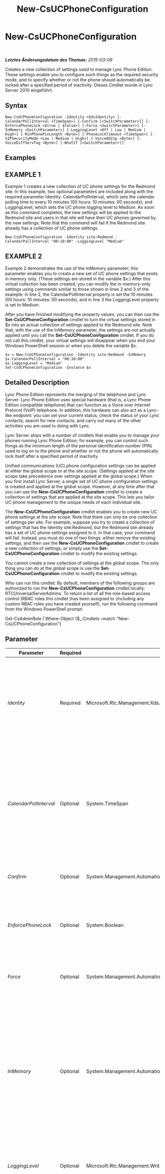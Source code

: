 ﻿---
title: New-CsUCPhoneConfiguration
TOCTitle: New-CsUCPhoneConfiguration
ms:assetid: 633a593e-565d-4c04-affb-589502050212
ms:mtpsurl: https://technet.microsoft.com/de-de/library/Gg398445(v=OCS.15)
ms:contentKeyID: 49294202
ms.date: 05/19/2016
mtps_version: v=OCS.15
ms.translationtype: HT
---

# New-CsUCPhoneConfiguration

 

_**Letztes Änderungsdatum des Themas:** 2015-03-09_

Creates a new collection of settings used to manage Lync Phone Edition. These settings enable you to configure such things as the required security mode, and to specify whether or not the phone should automatically be locked after a specified period of inactivity. Dieses Cmdlet wurde in Lync Server 2010 eingeführt.

## Syntax

    New-CsUCPhoneConfiguration -Identity <XdsIdentity> [-CalendarPollInterval <TimeSpan>] [-Confirm [<SwitchParameter>]] [-EnforcePhoneLock <$true | $false>] [-Force <SwitchParameter>] [-InMemory <SwitchParameter>] [-LoggingLevel <Off | Low | Medium | High>] [-MinPhonePinLength <Byte>] [-PhoneLockTimeout <TimeSpan>] [-SIPSecurityMode <Low | Medium | High>] [-Voice8021p <Byte>] [-VoiceDiffServTag <Byte>] [-WhatIf [<SwitchParameter>]]

## Examples

## EXAMPLE 1

Example 1 creates a new collection of UC phone settings for the Redmond site. In this example, two optional parameters are included along with the required parameter Identity: CalendarPollInterval, which sets the calendar polling time to every 10 minutes (00 hours: 10 minutes: 00 seconds); and LoggingLevel, which sets the UC phone logging level to Medium. As soon as this command completes, the new settings will be applied to the Redmond site and users in that site will have their UC phones governed by the new settings. Note that this command will fail if the Redmond site already has a collection of UC phone settings.

    New-CsUCPhoneConfiguration -Identity site:Redmond -CalendarPollInterval "00:10:00" -LoggingLevel "Medium"

## EXAMPLE 2

Example 2 demonstrates the use of the InMemory parameter; this parameter enables you to create a new set of UC phone settings that exists in memory only. (These settings are stored in the variable $x.) After this virtual collection has been created, you can modify the in-memory-only settings using commands similar to those shown in lines 2 and 3 of the example: in line 2, the CalendarPollInterval property is set the 10 minutes (00 hours: 10 minutes: 00 seconds), and in line 3 the LoggingLevel property is set to Medium.

After you have finished modifying the property values, you can then use the **Set-CsUCPhoneConfiguration** cmdlet to turn the virtual settings stored in $x into an actual collection of settings applied to the Redmond site. Note that, with the use of the InMemory parameter, the settings are not actually applied until you call the **Set-CsUCPhoneConfiguration** cmdlet. If you do not call this cmdlet, your virtual settings will disappear when you end your Windows PowerShell session or when you delete the variable $x.

    $x = New-CsUCPhoneConfiguration -Identity site:Redmond -InMemory
    $x.CalendarPollInterval = "00:10:00" 
    $x.LoggingLevel = "Medium"
    Set-CsUCPhoneConfiguration -Instance $x

## Detailed Description

Lync Phone Edition represents the merging of the telephone and Lync Server. Lync Phone Edition uses special hardware (that is, a Lync Phone Edition compatible telephone) that can function as a Voice over Internet Protocol (VoIP) telephone. In addition, this hardware can also act as a Lync-like endpoint: you can set your current status; check the status of your Lync contacts; search for new contacts; and carry out many of the other activities you are used to doing with Lync.

Lync Server ships with a number of cmdlets that enable you to manage your phones running Lync Phone Edition; for example, you can control such things as the minimum length of the personal identification number (PIN) used to log on to the phone and whether or not the phone will automatically lock itself after a specified period of inactivity.

Unified communications (UC) phone configuration settings can be applied at either the global scope or at the site scope. (Settings applied at the site scope take precedence over settings applied at the global scope.) When you first install Lync Server, a single set of UC phone configuration settings is created and applied at the global scope. However, at any time after that you can use the **New-CsUCPhoneConfiguration** cmdlet to create a collection of settings that are applied at the site scope. This lets you tailor UC phone management to the unique needs of each individual site.

The **New-CsUCPhoneConfiguration** cmdlet enables you to create new UC phone settings at the site scope. Note that there can only be one collection of settings per site. For example, suppose you try to create a collection of settings that has the Identity site:Redmond, but the Redmond site already has a set of UC phone settings assigned to it. In that case, your command will fail. Instead, you must do one of two things: either remove the existing settings, and then use the **New-CsUCPhoneConfiguration** cmdlet to create a new collection of settings; or simply use the **Set-CsUCPhoneConfiguration** cmdlet to modify the existing settings.

You cannot create a new collection of settings at the global scope. The only thing you can do at the global scope is use the **Set-CsUCPhoneConfiguration** cmdlet to modify the existing settings.

Who can run this cmdlet: By default, members of the following groups are authorized to run the **New-CsUCPhoneConfiguration** cmdlet locally: RTCUniversalServerAdmins. To return a list of all the role-based access control (RBAC roles this cmdlet )has been assigned to (including any custom RBAC roles you have created yourself), run the following command from the Windows PowerShell prompt:

Get-CsAdminRole | Where-Object {$\_.Cmdlets –match "New-CsUCPhoneConfiguration"}

## Parameter


<table>
<colgroup>
<col style="width: 25%" />
<col style="width: 25%" />
<col style="width: 25%" />
<col style="width: 25%" />
</colgroup>
<thead>
<tr class="header">
<th>Parameter</th>
<th>Required</th>
<th>Type</th>
<th>Description</th>
</tr>
</thead>
<tbody>
<tr class="odd">
<td><p><em>Identity</em></p></td>
<td><p>Required</p></td>
<td><p>Microsoft.Rtc.Management.Xds.XdsIdentity</p></td>
<td><p>Represents the unique identifier to be assigned to the new collection of UC phone configuration settings. Because you can only create new collections at the site scope, the Identity will always be the prefix &quot;site:&quot; followed by the site name; for example &quot;site:Redmond&quot;.</p></td>
</tr>
<tr class="even">
<td><p><em>CalendarPollInterval</em></p></td>
<td><p>Optional</p></td>
<td><p>System.TimeSpan</p></td>
<td><p>Indicates how often the UC device retrieves information from your Outlook calendar. The value must be specified using the format hours:minutes:seconds; for example, to set the time interval to 1 hour (the maximum allowed interval) use this syntax: -CalendarPollInterval &quot;01:00:00&quot;. The default value is 3 minutes (00:03:00).</p></td>
</tr>
<tr class="odd">
<td><p><em>Confirm</em></p></td>
<td><p>Optional</p></td>
<td><p>System.Management.Automation.SwitchParameter</p></td>
<td><p>Fordert Sie vor der Ausführung des Befehls zum Bestätigen auf.</p></td>
</tr>
<tr class="even">
<td><p><em>EnforcePhoneLock</em></p></td>
<td><p>Optional</p></td>
<td><p>System.Boolean</p></td>
<td><p>Determines whether or not UC phones are automatically locked after the number of minutes specified by PhoneLockTimeout. The default value is True.</p></td>
</tr>
<tr class="odd">
<td><p><em>Force</em></p></td>
<td><p>Optional</p></td>
<td><p>System.Management.Automation.SwitchParameter</p></td>
<td><p>Suppresses the display of any non-fatal error message that might occur when running the command.</p></td>
</tr>
<tr class="even">
<td><p><em>InMemory</em></p></td>
<td><p>Optional</p></td>
<td><p>System.Management.Automation.SwitchParameter</p></td>
<td><p>Erstellt einen Objektverweis ohne einen Commit für das Objekt auszuführen und die Änderungen dadurch dauerhaft zu speichern. Wenn Sie die Ausgabe des mit diesem Parameter aufgerufenen Cmdlet einer Variablen zuweisen, können Sie die Eigenschaften des Objektverweises ändern und anschließend einen Commit für diese Änderungen ausführen, indem Sie das entsprechende Cmdlet vom Typ &quot;Set-&quot; aufrufen.</p></td>
</tr>
<tr class="odd">
<td><p><em>LoggingLevel</em></p></td>
<td><p>Optional</p></td>
<td><p>Microsoft.Rtc.Management.WritableConfig.Policy.Voice.LoggingLevel</p></td>
<td><p>Enables logging on the UC device. Valid values are Off; Low; Medium; and High. The default value is Off.</p>
<p></p></td>
</tr>
<tr class="even">
<td><p><em>MinPhonePinLength</em></p></td>
<td><p>Optional</p></td>
<td><p>System.Byte</p></td>
<td><p>Specifies the minimum number of digits required for personal identification numbers (PINs).</p>
<p>Minimum value: 4</p>
<p>Maximum value: 15</p>
<p>Default: 6</p></td>
</tr>
<tr class="odd">
<td><p><em>PhoneLockTimeout</em></p></td>
<td><p>Optional</p></td>
<td><p>System.TimeSpan</p></td>
<td><p>Specifies the length of time, in minutes, that a UC phone will remain idle before automatically locking.</p>
<p>This value must be less than 01:00:00 (1 hour). The default value is 00:10:00 (10 minutes).</p></td>
</tr>
<tr class="even">
<td><p><em>SIPSecurityMode</em></p></td>
<td><p>Optional</p></td>
<td><p>Microsoft.Rtc.Management.WritableConfig.Policy.Voice.SIPSecurityMode</p></td>
<td><p>Specifies the level of security that the server applies to SIP sessions initiated by a UC phone.</p>
<p>Valid values are:</p>
<p>Low (allow any type of authorization or transport).</p>
<p>Medium (NTLM or Kerberos is required for user authentication).</p>
<p>High (NTLM or Kerberos is required for user authentication and TLS is required for SIP connections).</p>
<p>The default value is High.</p></td>
</tr>
<tr class="odd">
<td><p><em>Voice8021p</em></p></td>
<td><p>Optional</p></td>
<td><p>System.Byte</p></td>
<td><p>Specifies the user priority value (the 802.1p value) for voice traffic within the Lync Server deployment.</p>
<p>This setting is effective only for networks in which switches and bridges are 802.1p-capable. The minimum value for this property is 0 and the maximum value is 7. The default value is 0.</p></td>
</tr>
<tr class="even">
<td><p><em>VoiceDiffServTag</em></p></td>
<td><p>Optional</p></td>
<td><p>System.Byte</p></td>
<td><p>Specifies the decimal representation of the 6-bit DiffServ Code Point (DSCP) priority marking. This marking defines the Per Hop Behavior (PHB) for IP packets passed by the UC phones that are managed by this server.</p>
<p>This value must be between 0 and 63, inclusive. The default value is 40.</p></td>
</tr>
<tr class="odd">
<td><p><em>WhatIf</em></p></td>
<td><p>Optional</p></td>
<td><p>System.Management.Automation.SwitchParameter</p></td>
<td><p>Beschreibt die Auswirkungen einer Ausführung des Befehls, ohne den Befehl tatsächlich auszuführen.</p>
<p></p></td>
</tr>
</tbody>
</table>


## Input Types

None. The **New-CsUCPhoneConfiguration** cmdlet does not accept pipelined input.

## Return Types

Creates instances of the Microsoft.Rtc.Management.WritableConfig.Policy.Voice.UcPhoneSettings object.

## Siehe auch

#### Weitere Ressourcen

[Get-CsUCPhoneConfiguration](get-csucphoneconfiguration.md)  
[Remove-CsUCPhoneConfiguration](remove-csucphoneconfiguration.md)  
[Set-CsUCPhoneConfiguration](set-csucphoneconfiguration.md)

